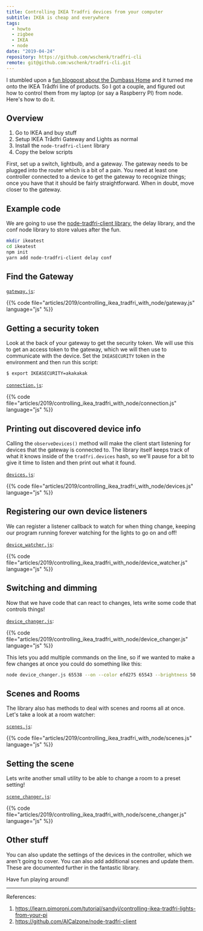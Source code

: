 ```yaml
---
title: Controlling IKEA Tradfri devices from your computer
subtitle: IKEA is cheap and everywhere
tags:
  - howto
  - zigbee
  - IKEA
  - node
date: "2019-04-24"
repository: https://github.com/wschenk/tradfri-cli
remote: git@github.com:wschenk/tradfri-cli.git
---
```


I stumbled upon a [fun blogpost about the Dumbass Home](https://vas3k.com/blog/dumbass_home/?ref=sn) and it turned me onto the IKEA Trådfri line of products.  So I got a couple, and figured out how to control them from my laptop (or say a Raspberry PI) from node.  Here's how to do it.

<!--more-->

## Overview

1. Go to IKEA and buy stuff
2. Setup IKEA Trådfri Gateway and Lights as normal
3. Install the `node-tradfri-client` library
4. Copy the below scripts

First, set up a switch, lightbulb, and a gateway.  The gateway needs to be plugged into the router which is a bit of a pain.  You need at least one controller connected to a device to get the gateway to recognize things; once you have that it should be fairly straightforward.  When in doubt, move closer to the gateway.

## Example code

We are going to use the [node-tradfri-client library](https://github.com/AlCalzone/node-tradfri-client), the delay library, and the conf node library to store values after the fun.

```bash
mkdir ikeatest
cd ikeatest
npm init
yarn add node-tradfri-client delay conf
```

## Find the Gateway

[`gateway.js`](gateway.js):

{{% code file="articles/2019/controlling_ikea_tradfri_with_node/gateway.js" language="js" %}}

## Getting a security token

Look at the back of your gateway to get the security token.  We will use this to get an
access token to the gateway, which we will then use to communicate with the device.
Set the `IKEASECURITY` token in the environment and then run this script:

```bash
$ export IKEASECURITY=akakakak
```

[`connection.js`](connection.js):

{{% code file="articles/2019/controlling_ikea_tradfri_with_node/connection.js" language="js" %}}

## Printing out discovered device info

Calling the `observeDevices()` method will make the client start listening for devices that the gateway is connected to.  The library itself keeps track of what it knows inside of the `tradfri.devices` hash, so we'll pause for a bit to give it time to listen and then print out what it found.

[`devices.js`](devices.js):

{{% code file="articles/2019/controlling_ikea_tradfri_with_node/devices.js" language="js" %}}

## Registering our own device listeners

We can register a listener callback to watch for when thing change, keeping our program running forever watching for the lights to go on and off!

[`device_watcher.js`](device_watcher.js):

{{% code file="articles/2019/controlling_ikea_tradfri_with_node/device_watcher.js" language="js" %}}

## Switching and dimming

Now that we have code that can react to changes, lets write some code that controls things!

[`device_changer.js`](device_changer.js):

{{% code file="articles/2019/controlling_ikea_tradfri_with_node/device_changer.js" language="js" %}}

This lets you add multiple commands on the line, so if we wanted to make a few changes at once you could do something like this:

```bash
node device_changer.js 65538 --on --color efd275 65543 --brightness 50 --on 65540 --on
```

## Scenes and Rooms

The library also has methods to deal with scenes and rooms all at once.  Let's take a look at a room watcher:

[`scenes.js`](scenes.js):

{{% code file="articles/2019/controlling_ikea_tradfri_with_node/scenes.js" language="js" %}}

## Setting the scene

Lets write another small utility to be able to change a room to a preset setting!

[`scene_changer.js`](scene_changer.js):

{{% code file="articles/2019/controlling_ikea_tradfri_with_node/scene_changer.js" language="js" %}}

## Other stuff

You can also update the settings of the devices in the controller, which we aren't going to cover.  You can also add additional scenes and update them.  These are documented further in the fantastic library.

Have fun playing around!

---

References:

1. https://learn.pimoroni.com/tutorial/sandyj/controlling-ikea-tradfri-lights-from-your-pi
2. https://github.com/AlCalzone/node-tradfri-client
